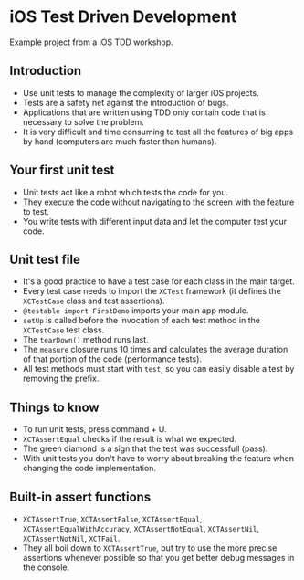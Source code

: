 # iOS Test Driven Development

Example project from a iOS TDD workshop.

## Introduction

* Use unit tests to manage the complexity of larger iOS projects.
* Tests are a safety net against the introduction of bugs.
* Applications that are written using TDD only contain code that is necessary to solve the problem.
* It is very difficult and time consuming to test all the features of big apps by hand (computers are much faster than humans).

## Your first unit test
* Unit tests act like a robot which tests the code for you.
* They execute the code without navigating to the screen with the feature to test.
* You write tests with different input data and let the computer test your code.

## Unit test file
* It's a good practice to have a test case for each class in the main target.
* Every test case needs to import the `XCTest` framework (it defines the `XCTestCase` class and test assertions).
* `@testable import FirstDemo` imports your main app module.
* `setUp` is called before the invocation of each test method in the `XCTestCase` test class. 
* The `tearDown()` method runs last.
* The `measure` closure runs 10 times and calculates the average duration of that portion of the code (performance tests).
* All test methods must start with `test`, so you can easily disable a test by removing the prefix.

## Things to know
* To run unit tests, press command + U.
* `XCTAssertEqual` checks if the result is what we expected.
* The green diamond is a sign that the test was successfull (pass).
* With unit tests you don't have to worry about breaking the feature when changing the code implementation.

## Built-in assert functions
* `XCTAssertTrue`, `XCTAssertFalse`, `XCTAssertEqual`, `XCTAssertEqualWithAccuracy`, `XCTAssertNotEqual`, `XCTAssertNil`, `XCTAssertNotNil`, `XCTFail`.
* They all boil down to `XCTAssertTrue`, but try to use the more precise assertions whenever possible so that you get better debug messages in the console.
